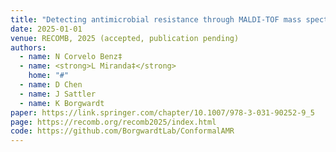 ```yaml
---
title: "Detecting antimicrobial resistance through MALDI-TOF mass spectrometry with statistical guarantees using conformal prediction"
date: 2025-01-01
venue: RECOMB, 2025 (accepted, publication pending)
authors:
  - name: N Corvelo Benz‡
  - name: <strong>L Miranda‡</strong>
    home: "#"
  - name: D Chen
  - name: J Sattler
  - name: K Borgwardt
paper: https://link.springer.com/chapter/10.1007/978-3-031-90252-9_5
page: https://recomb.org/recomb2025/index.html
code: https://github.com/BorgwardtLab/ConformalAMR
---
```

